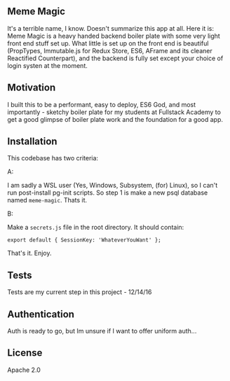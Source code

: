 ## Meme Magic

It's a terrible name, I know. Doesn't summarize this app at all. Here it is:
Meme Magic is a heavy handed backend boiler plate with some very light front end stuff set up. What little is set up on the front end is beautiful (PropTypes, Immutable.js for Redux Store, ES6, AFrame and its cleaner Reactified Counterpart), and the backend is fully set except your choice of login systen at the moment.

## Motivation

I built this to be a performant, easy to deploy, ES6 God, and most importantly - sketchy boiler plate for my students at Fullstack Academy to get a good glimpse of boiler plate work and the foundation for a good app.

## Installation

This codebase has two criteria:

A:

  I am sadly a WSL user (Yes, Windows, Subsystem, (for) Linux), so I can't run post-install pg-init scripts. So step 1 is make a new psql database named `meme-magic`. Thats it.

B:

  Make a `secrets.js` file in the root directory. It should contain:

  `export default {
    SessionKey: 'WhateverYouWant'
  };`

That's it. Enjoy.

## Tests

Tests are my current step in this project - 12/14/16

## Authentication

Auth is ready to go, but Im unsure if I want to offer uniform auth...

## License

Apache 2.0
